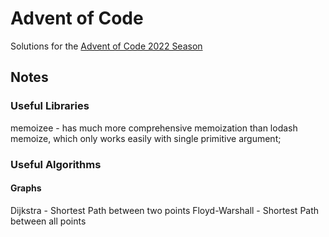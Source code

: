 # Advent of Code

Solutions for the [Advent of Code 2022 Season](https://adventofcode.com/2022)

## Notes

### Useful Libraries
memoizee - has much more comprehensive memoization than lodash memoize, which only works easily with single primitive argument;


### Useful Algorithms

#### Graphs
Dijkstra - Shortest Path between two points
Floyd-Warshall - Shortest Path between all points 